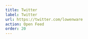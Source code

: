```yaml
---
title: Twitter
label: Twitter
url: https://twitter.com/lowenware
action: Open Feed
order: 20
---
```


